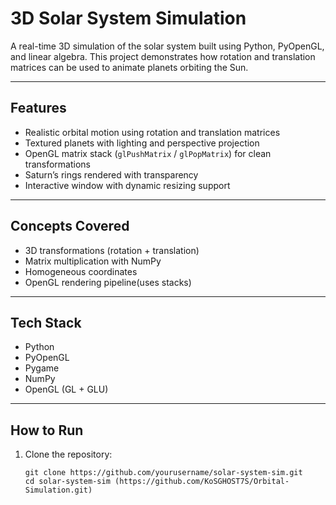 # 3D Solar System Simulation

A real-time 3D simulation of the solar system built using Python, PyOpenGL, and linear algebra. This project demonstrates how rotation and translation matrices can be used to animate planets orbiting the Sun.

---

## Features

- Realistic orbital motion using rotation and translation matrices
- Textured planets with lighting and perspective projection
- OpenGL matrix stack (`glPushMatrix` / `glPopMatrix`) for clean transformations
- Saturn’s rings rendered with transparency
- Interactive window with dynamic resizing support

---

## Concepts Covered

- 3D transformations (rotation + translation)
- Matrix multiplication with NumPy
- Homogeneous coordinates
- OpenGL rendering pipeline(uses stacks)

---

## Tech Stack

- Python
- PyOpenGL
- Pygame
- NumPy
- OpenGL (GL + GLU)

---

## How to Run

1. Clone the repository:
   ```
   git clone https://github.com/yourusername/solar-system-sim.git
   cd solar-system-sim (https://github.com/KoSGHOST7S/Orbital-Simulation.git)
